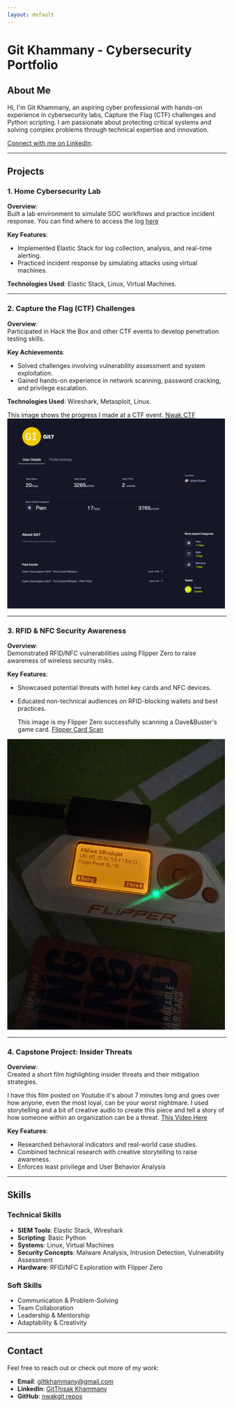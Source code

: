 ```yaml
---
layout: default
---
```


# Git Khammany - Cybersecurity Portfolio

## About Me
Hi, I'm Git Khammany, an aspiring cyber professional with hands-on experience in cybersecurity labs, Capture the Flag (CTF) challenges and Python scripting. I am passionate about protecting critical systems and solving complex problems through technical expertise and innovation.

[Connect with me on LinkedIn](https://www.linkedin.com/in/gitthisak-khammany-07016b265).

---

## Projects

### 1. Home Cybersecurity Lab
**Overview**:  
Built a lab environment to simulate SOC workflows and practice incident response.
You can find where to access the log [here](https://github.com/NwAKGit/nwakgit.github.io/blob/main/READ%20ME%20build%20SIEM%20with%20elastic%20Stack)

**Key Features**:  
- Implemented Elastic Stack for log collection, analysis, and real-time alerting.  
- Practiced incident response by simulating attacks using virtual machines.  

**Technologies Used**: Elastic Stack, Linux, Virtual Machines.  

---

### 2. Capture the Flag (CTF) Challenges
**Overview**:  
Participated in Hack the Box and other CTF events to develop penetration testing skills.

**Key Achievements**:  
- Solved challenges involving vulnerability assessment and system exploitation.  
- Gained hands-on experience in network scanning, password cracking, and privilege escalation.  

**Technologies Used**: Wireshark, Metasploit, Linux.

 This image shows the progress I made at a CTF event. 
[Nwak CTF](https://github.com/NwAKGit/nwakgit.github.io/blob/main/Nwak%20CTF.png)
<img src="Nwak CTF.png" alt="Project Screenshot" width="500px">


---

### 3. RFID & NFC Security Awareness
**Overview**:  
Demonstrated RFID/NFC vulnerabilities using Flipper Zero to raise awareness of wireless security risks.

**Key Features**:  
- Showcased potential threats with hotel key cards and NFC devices.  
- Educated non-technical audiences on RFID-blocking wallets and best practices.

  This image is my Flipper Zero successfully scanning a Dave&Buster's game card.
[Flipper Card Scan](https://github.com/NwAKGit/nwakgit.github.io/blob/main/Flipper%20Card%20Scan.jpg)
<img src="Flipper Card Scan.jpg" alt="Project Screenshot" width="500px">



---

### 4. Capstone Project: Insider Threats
**Overview**:  
Created a short film highlighting insider threats and their mitigation strategies.

I have this film posted on Youtube it's about 7 minutes long and goes over how anyone, even the most loyal, can be your worst nightmare.
I used storytelling and a bit of creative audio to create this piece and tell a story of how someone within an organization can be a threat. 
[This Video Here](https://www.youtube.com/watch?v=agszZwqljro&t=4s)

**Key Features**:  
- Researched behavioral indicators and real-world case studies.  
- Combined technical research with creative storytelling to raise awareness.
- Enforces least privilege and User Behavior Analysis 

---

## Skills
### Technical Skills
- **SIEM Tools**: Elastic Stack, Wireshark  
- **Scripting**: Basic Python  
- **Systems**: Linux, Virtual Machines  
- **Security Concepts**: Malware Analysis, Intrusion Detection, Vulnerability Assessment  
- **Hardware**: RFID/NFC Exploration with Flipper Zero  

### Soft Skills
- Communication & Problem-Solving  
- Team Collaboration  
- Leadership & Mentorship  
- Adaptability & Creativity  

---

## Contact
Feel free to reach out or check out more of my work:  
- **Email**: gittkhammany@gmail.com  
- **LinkedIn**: [GitThisak Khammany](https://www.linkedin.com/in/gitthisak-khammany-07016b265)  
- **GitHub**: [nwakgit repos](https://github.com/NwAKGit/nwakgit.github.io)   
